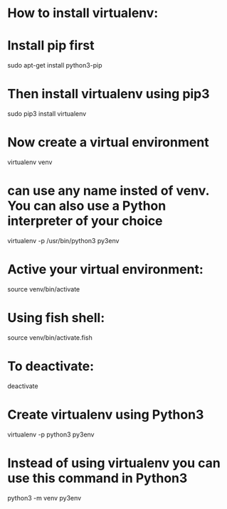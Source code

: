 # How to install virtualenv:

# Install pip first
sudo apt-get install python3-pip

# Then install virtualenv using pip3
sudo pip3 install virtualenv 

# Now create a virtual environment
virtualenv venv 

#  can use any name insted of venv. You can also use a Python interpreter of your choice
virtualenv -p /usr/bin/python3 py3env

# Active your virtual environment:
source venv/bin/activate

# Using fish shell:
source venv/bin/activate.fish

# To deactivate:
deactivate

# Create virtualenv using Python3
virtualenv -p python3 py3env

# Instead of using virtualenv you can use this command in Python3
python3 -m venv py3env
